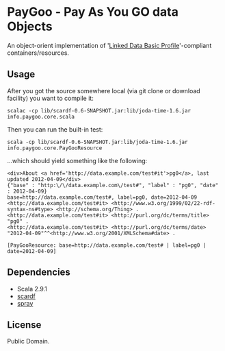 # PayGoo - Pay As You GO data Objects

An object-orient implementation of '[Linked Data Basic Profile](http://www.w3.org/Submission/2012/SUBM-ldbp-20120326/ "Linked Data Basic Profile 1.0")'-compliant containers/resources.

## Usage

After you got the source somewhere local (via git clone or download facility) you want to compile it:

	scalac -cp lib/scardf-0.6-SNAPSHOT.jar:lib/joda-time-1.6.jar info.paygoo.core.scala

Then you can run the built-in test:

	scala -cp lib/scardf-0.6-SNAPSHOT.jar:lib/joda-time-1.6.jar info.paygoo.core.PayGooResource

...which should yield something like the following:

	<div>About <a href='http://data.example.com/test#it'>pg0</a>, last updated 2012-04-09</div>
	{"base" : "http:\/\/data.example.com\/test#", "label" : "pg0", "date" : 2012-04-09}
	base=http://data.example.com/test#, label=pg0, date=2012-04-09
	<http://data.example.com/test#it> <http://www.w3.org/1999/02/22-rdf-syntax-ns#type> <http://schema.org/Thing> .
	<http://data.example.com/test#it> <http://purl.org/dc/terms/title> "pg0" .
	<http://data.example.com/test#it> <http://purl.org/dc/terms/date> "2012-04-09"^^<http://www.w3.org/2001/XMLSchema#date> .

	[PayGooResource: base=http://data.example.com/test# | label=pg0 | date=2012-04-09]

## Dependencies

* Scala 2.9.1
* [scardf](http://code.google.com/p/scardf/ "Scala RDF API - Google Project Hosting")
* [spray](spray.cc "A suite of lightweight Scala libraries for building and consuming RESTful web services on top of Akka")

## License

Public Domain.